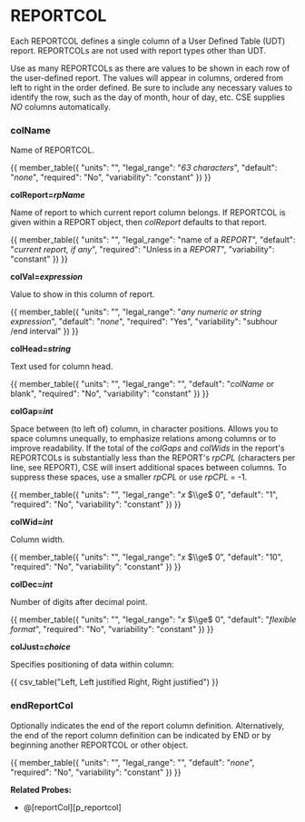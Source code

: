 # REPORTCOL

Each REPORTCOL defines a single column of a User Defined Table (UDT) report. REPORTCOLs are not used with report types other than UDT.

Use as many REPORTCOLs as there are values to be shown in each row of the user-defined report. The values will appear in columns, ordered from left to right in the order defined. Be sure to include any necessary values to identify the row, such as the day of month, hour of day, etc. CSE supplies *NO* columns automatically.

### colName

Name of REPORTCOL.

{{
  member_table({
    "units": "",
    "legal_range": "*63 characters*", 
    "default": "*none*",
    "required": "No",
    "variability": "constant" 
  })
}}

**colReport=*rpName***

Name of report to which current report column belongs. If REPORTCOL is given within a REPORT object, then *colReport* defaults to that report.

{{
  member_table({
    "units": "",
    "legal_range": "name of a *REPORT*", 
    "default": "*current report, if any*",
    "required": "Unless in a *REPORT*",
    "variability": "constant" 
  })
}}

**colVal=*expression***

Value to show in this column of report.

{{
  member_table({
    "units": "",
    "legal_range": "*any numeric or string expression*", 
    "default": "*none*",
    "required": "Yes",
    "variability": "subhour /end interval" 
  })
}}

**colHead=*string***

Text used for column head.

{{
  member_table({
    "units": "",
    "legal_range": "", 
    "default": "*colName* or blank",
    "required": "No",
    "variability": "constant" 
  })
}}

**colGap=*int***

Space between (to left of) column, in character positions. Allows you to space columns unequally, to emphasize relations among columns or to improve readability. If the total of the *colGaps* and *colWids* in the report's REPORTCOLs is substantially less than the REPORT's *rpCPL* (characters per line, see REPORT), CSE will insert additional spaces between columns. To suppress these spaces, use a smaller *rpCPL* or use *rpCPL* = -1.

{{
  member_table({
    "units": "",
    "legal_range": "*x* $\\ge$ 0", 
    "default": "1",
    "required": "No",
    "variability": "constant" 
  })
}}

**colWid=*int***

Column width.

{{
  member_table({
    "units": "",
    "legal_range": "*x* $\\ge$ 0", 
    "default": "10",
    "required": "No",
    "variability": "constant" 
  })
}}

**colDec=*int***

Number of digits after decimal point.

{{
  member_table({
    "units": "",
    "legal_range": "*x* $\\ge$ 0", 
    "default": "*flexible format*",
    "required": "No",
    "variability": "constant" 
  })
}}

**colJust=*choice***

Specifies positioning of data within column:

{{ csv_table("Left,    Left justified
  Right,   Right justified")
}}

### endReportCol

Optionally indicates the end of the report column definition. Alternatively, the end of the report column definition can be indicated by END or by beginning another REPORTCOL or other object.

{{
  member_table({
    "units": "",
    "legal_range": "", 
    "default": "*none*",
    "required": "No",
    "variability": "constant" 
  })
}}

**Related Probes:**

- @[reportCol][p_reportcol]
